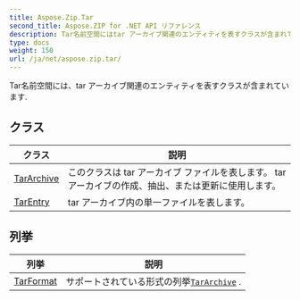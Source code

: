 ```yaml
---
title: Aspose.Zip.Tar
second_title: Aspose.ZIP for .NET API リファレンス
description: Tar名前空間にはtar アーカイブ関連のエンティティを表すクラスが含まれています.
type: docs
weight: 150
url: /ja/net/aspose.zip.tar/
---
```

Tar名前空間には、tar アーカイブ関連のエンティティを表すクラスが含まれています.

## クラス

| クラス | 説明 |
| --- | --- |
| [TarArchive](./tararchive/) | このクラスは tar アーカイブ ファイルを表します。 tar アーカイブの作成、抽出、または更新に使用します。 |
| [TarEntry](./tarentry/) | tar アーカイブ内の単一ファイルを表します。 |
## 列挙

| 列挙 | 説明 |
| --- | --- |
| [TarFormat](./tarformat/) | サポートされている形式の列挙[`TarArchive`](../aspose.zip.tar/tararchive/) . |


